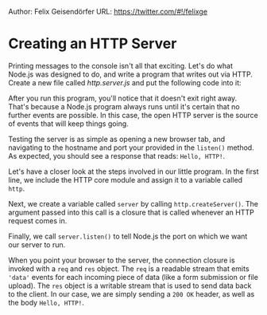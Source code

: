 Author: Felix Geisendörfer
URL: https://twitter.com/#!/felixge

#  Creating an HTTP Server

Printing messages to the console isn't all that exciting. Let's do what Node.js was designed to do, and write a program that writes out via HTTP. Create a new file called _http.server.js_ and put the following code into it:

<script src='http://snippets.nodemanual.org/github.com/mattpardee/nodemanual.org-examples/nodejs_dev_guide/http_server/http.server.js?linestart=3&lineend=0&showlines=false' defer='defer'></script>

After you run this program, you'll notice that it doesn't exit right away. That's because a Node.js program always runs until it's certain that no further events are possible. In this case, the open HTTP server is the source of events that will keep things going.

Testing the server is as simple as opening a new browser tab, and navigating to
the hostname and port your provided in the `listen()` method. As expected, you should see a response that reads: `Hello, HTTP!`.

Let's have a closer look at the steps involved in our little program. In the
first line, we include the HTTP core module and assign it to a variable called
`http`. 

Next, we create a variable called `server` by calling `http.createServer()`. The
argument passed into this call is a closure that is called whenever an HTTP
request comes in.

Finally, we call `server.listen()` to tell Node.js the port on which we want
our server to run. 

When you point your browser to the server, the connection closure is invoked with a `req` and `res` object. The `req` is a readable stream that emits `'data'` events for each incoming piece of data (like a form submission or file upload). The `res` object is a writable stream that is used to send data back to the client. In our case, we are simply sending a `200 OK` header, as well as the body `Hello, HTTP!`.